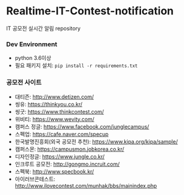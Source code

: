 # Realtime-IT-Contest-notification
IT 공모전 실시간 알림 repository

### Dev Environment
* python 3.6이상
* 필요 패키지 설치: ```pip install -r requirements.txt```

### 공모전 사이트
* 대티즌: http://www.detizen.com/
* 씽유: https://thinkyou.co.kr/
* 씽굿: https://www.thinkcontest.com/
* 위비티: https://www.wevity.com/
* 캠퍼스 정글: https://www.facebook.com/junglecampus/
* 스펙업: https://cafe.naver.com/specup
* 한국발명진흥회(외국 공모전 추천): https://www.kipa.org/kipa/sample/
* 캠퍼스몬: https://campusmon.jobkorea.co.kr/
* 디자인정글: https://www.jungle.co.kr/
* 인크루트 공모전: http://gongmo.incruit.com/
* 스펙북: http://www.specbook.kr/
* 아이러브콘테스트: http://www.ilovecontest.com/munhak/bbs/mainindex.php
